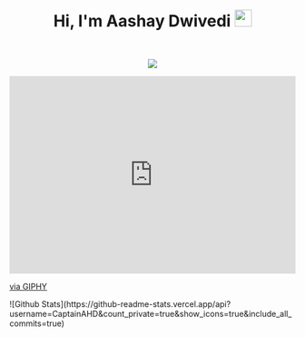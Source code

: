 <h1 align="center">
Hi, I'm Aashay Dwivedi
  <img src="https://media.giphy.com/media/hvRJCLFzcasrR4ia7z/giphy.gif" width="30"></h1>
 <!--<img src="https://komarev.com/ghpvc/?username=I-am-vishalmaurya&label=Profile%20Views&color=0e75b6&style=flat" align='right' alt="vishalmaurya" />-->
<br/>

<!-- Typing SVG by DenverCoder1 - https://github.com/DenverCoder1/readme-typing-svg -->
<p align="center">
  <a href="https://github.com/DenverCoder1/readme-typing-svg"><img src="https://readme-typing-svg.herokuapp.com?lines=Computer+Science+Student;Data+Science+Nerd;Writer;Math%20|%20AI%20|%20ML%20Enthusiastic;Always%20learning%20new%20things&center=true&width=380&height=45"></a>
</p>

<div style="width:100%;height:0;padding-bottom:69%;position:relative;"><iframe src="https://giphy.com/embed/xT4Aphm45GMfpVEUxO" width="100%" height="100%" style="position:absolute" frameBorder="0" class="giphy-embed" allowFullScreen></iframe></div><p><a href="https://giphy.com/gifs/reaction-design-yes-xT4Aphm45GMfpVEUxO">via GIPHY</a></p>
![Github Stats](https://github-readme-stats.vercel.app/api?username=CaptainAHD&count_private=true&show_icons=true&include_all_commits=true)
